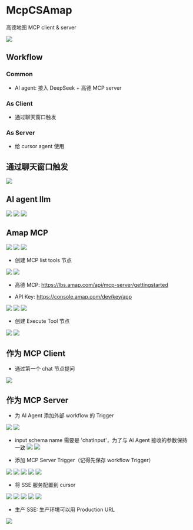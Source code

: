 # McpCSAmap

高德地图 MCP client & server

![](imgs/2025-05-22-22-26-03.png)

## Workflow

### Common

- AI agent: 接入 DeepSeek + 高德 MCP server

### As Client

- 通过聊天窗口触发

### As Server

- 给 cursor agent 使用

## 通过聊天窗口触发

![](imgs/2025-05-22-21-26-19.png)

## AI agent llm

![](imgs/2025-05-22-21-27-44.png)
![](imgs/2025-05-22-21-28-04.png)
![](imgs/2025-05-22-21-28-21.png)

## Amap MCP

![](imgs/2025-05-22-21-31-13.png)
![](imgs/2025-05-22-21-31-26.png)
![](imgs/2025-05-22-21-31-38.png)

- 创建 MCP list tools 节点

![](imgs/2025-05-22-21-32-29.png)
![](imgs/2025-05-22-21-35-10.png)

- 高德 MCP: https://lbs.amap.com/api/mcp-server/gettingstarted

- API Key: https://console.amap.com/dev/key/app

![](imgs/2025-05-22-21-38-22.png)
![](imgs/2025-05-22-21-38-56.png)
![](imgs/2025-05-22-21-41-09.png)

- 创建 Execute Tool 节点

![](imgs/2025-05-22-21-42-44.png)
![](imgs/2025-05-22-21-45-58.png)

## 作为 MCP Client

- 通过第一个 chat 节点提问

![](imgs/2025-05-22-21-52-37.png)

## 作为 MCP Server

- 为 AI Agent 添加外部 workflow 的 Trigger

![](imgs/2025-05-22-21-56-33.png)
![](imgs/2025-05-22-21-57-21.png)

- input schema name 需要是 'chatInput'，为了与 AI Agent 接收的参数保持一致
![](imgs/2025-05-22-21-58-53.png)
![](imgs/2025-05-22-21-59-22.png)


- 添加 MCP Server Trigger（记得先保存 workflow Trigger）

![](imgs/2025-05-22-21-53-34.png)
![](imgs/2025-05-22-21-54-27.png)
![](imgs/2025-05-22-21-55-15.png)
![](imgs/2025-05-22-22-06-39.png)
![](imgs/2025-05-22-22-19-08.png)

- 将 SSE 服务配置到 cursor

![](imgs/2025-05-22-22-20-04.png)
![](imgs/2025-05-22-22-20-20.png)
![](imgs/2025-05-22-22-22-12.png)
![](imgs/2025-05-22-22-22-29.png)
![](imgs/2025-05-22-22-23-59.png)

- 生产 SSE: 生产环境可以用 Production URL

![](imgs/2025-05-22-22-25-20.png)